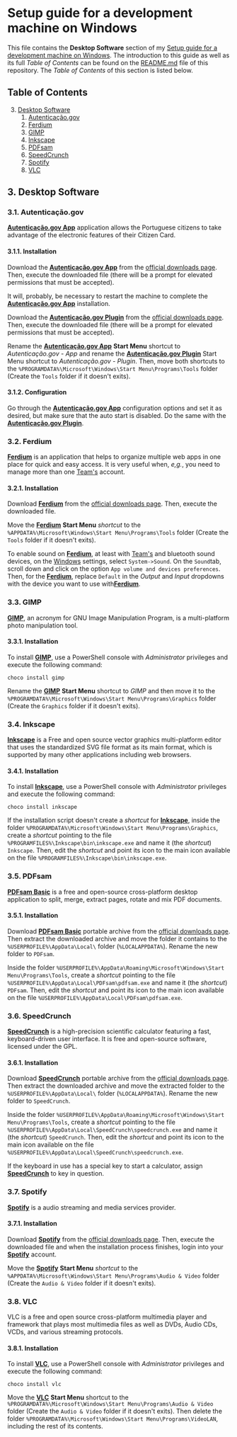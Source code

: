 # Setup guide for a development machine on Windows

This file contains the **Desktop Software** section of my [Setup guide for a development machine on Windows](https://github.com/EnduranceCode/windows-development-machine). The introduction to this guide as well as its full *Table of Contents* can be found on the [README.md](./README.md) file of this repository. The *Table of Contents* of this section is listed below.

## Table of Contents

3. [Desktop Software](#3-desktop-software)
    1. [Autenticação.gov](#31-autenticaçãogov)
    2. [Ferdium](#32-ferdium)
    3. [GIMP](#33-gimp)
    4. [Inkscape](#34-inkscape)
    5. [PDFsam](#35-pdfsam)
    6. [SpeedCrunch](#36-speedcrunch)
    7. [Spotify](#37-spotify)
    8. [VLC](#38-vlc)

## 3. Desktop Software

### 3.1. Autenticação.gov

[**Autenticação.gov App**](https://www.autenticacao.gov.pt/) application allows the Portuguese citizens to take advantage of the electronic features of their Citizen Card.

#### 3.1.1. Installation

Download the [**Autenticação.gov App**](https://www.autenticacao.gov.pt/) from the [official downloads page](https://www.autenticacao.gov.pt/web/guest/cc-aplicacao).
Then, execute the downloaded file (there will be a prompt for elevated permissions that must be accepted).

It will, probably, be necessary to restart the machine to complete the [**Autenticação.gov App**](https://www.autenticacao.gov.pt/) installation.

Download the [**Autenticação.gov Plugin**](https://autenticacao.gov.pt/fa/ajuda/autenticacaogovpt.aspx) from the [official downloads page](https://autenticacao.gov.pt/fa/ajuda/autenticacaogovpt.aspx). Then, execute the downloaded file (there will be a prompt for elevated permissions that must be accepted).

Rename the [**Autenticação.gov App**](https://www.autenticacao.gov.pt/) **Start Menu** shortcut to *Autenticação.gov - App* and rename the [**Autenticação.gov Plugin**](https://www.autenticacao.gov.pt/) Start Menu shortcut to *Autenticação.gov - Plugin*. Then, move both shortcuts to the `%PROGRAMDATA%\Microsoft\Windows\Start Menu\Programs\Tools` folder (Create the `Tools` folder if it doesn't exits).

#### 3.1.2. Configuration

Go through the [**Autenticação.gov App**](https://www.autenticacao.gov.pt/) configuration options and set it as desired, but make sure that the auto start is disabled. Do the same with the [**Autenticação.gov Plugin**](https://autenticacao.gov.pt/fa/ajuda/autenticacaogovpt.aspx).

### 3.2. Ferdium

[**Ferdium**](https://ferdium.org/) is an application that helps to organize multiple web apps in one place for quick and easy access. It is very useful when, *e,g.*, you need to manage more than one [Team's](https://www.microsoft.com/microsoft-teams/group-chat-software/) account.

#### 3.2.1. Installation

Download [**Ferdium**](https://ferdium.org/) from the [official downloads page](https://ferdium.org/download). Then, execute the downloaded file.

Move the [**Ferdium**](https://ferdium.org/) **Start Menu** *shortcut* to the `%APPDATA%\Microsoft\Windows\Start Menu\Programs\Tools` folder (Create the `Tools` folder if it doesn't exits).

To enable sound on [**Ferdium**](https://ferdium.org/), at least with [Team's](https://www.microsoft.com/microsoft-teams/group-chat-software/) and bluetooth sound devices, on the [Windows](https://www.microsoft.com/en-us/windows) settings, select `System->Sound`. On the `Sound`tab, scroll down and click on the option `App volume and devices preferences`. Then, for the [**Ferdium**](https://ferdium.org/), replace `Default` in the *Output* and *Input* dropdowns with the device you want to use with[**Ferdium**](https://ferdium.org/).

### 3.3. GIMP

[**GIMP**](https://www.gimp.org/), an acronym for GNU Image Manipulation Program, is a multi-platform photo manipulation tool.

#### 3.3.1. Installation

To install [**GIMP**](https://www.gimp.org/), use a PowerShell console with *Administrator* privileges and execute the following command:

    choco install gimp

Rename the [**GIMP**](https://www.gimp.org/) **Start Menu** shortcut to *GIMP* and then move it to the `%PROGRAMDATA%\Microsoft\Windows\Start Menu\Programs\Graphics` folder (Create the `Graphics` folder if it doesn't exits).

### 3.4. Inkscape

[**Inkscape**](https://inkscape.org/) is a Free and open source vector graphics multi-platform editor that uses the standardized SVG file format as its main format, which is supported by many other applications including web browsers.

#### 3.4.1. Installation

To install [**Inkscape**](https://inkscape.org/), use a PowerShell console with *Administrator* privileges and execute the following command:

    choco install inkscape

If the installation script doesn't create a *shortcut* for [**Inkscape**](https://inkscape.org/), inside the folder `%PROGRAMDATA%\Microsoft\Windows\Start Menu\Programs\Graphics`, create a *shortcut* pointing to the file `%PROGRAMFILES%\Inkscape\bin\inkscape.exe` and name it (the *shortcut*) `Inkscape`. Then, edit the *shortcut* and point its icon to the main icon available on the file `%PROGRAMFILES%\Inkscape\bin\inkscape.exe`.

### 3.5. PDFsam

[**PDFsam Basic**](https://pdfsam.org/pdfsam-basic/) is a free and open-source cross-platform desktop application to split, merge, extract pages, rotate and mix PDF documents.

#### 3.5.1. Installation

Download [**PDFsam Basic**](https://pdfsam.org/pdfsam-basic/) portable archive from the [official downloads page](https://pdfsam.org/download-pdfsam-basic/). Then extract the downloaded archive and move the folder it contains to the `%USERPROFILE%\AppData\Local\` folder (`%LOCALAPPDATA%`). Rename the new folder to `PDFsam`.

Inside the folder `%USERPROFILE%\AppData\Roaming\Microsoft\Windows\Start Menu\Programs\Tools`, create a *shortcut* pointing to the file `%USERPROFILE%\AppData\Local\PDFsam\pdfsam.exe` and name it (the *shortcut*) `PDFsam`. Then, edit the *shortcut* and point its icon to the main icon available on the file `%USERPROFILE%\AppData\Local\PDFsam\pdfsam.exe`.

### 3.6. SpeedCrunch

[**SpeedCrunch**](http://www.speedcrunch.org) is a high-precision scientific calculator featuring a fast, keyboard-driven user interface. It is free and open-source software, licensed under the GPL.

#### 3.6.1. Installation

Download [**SpeedCrunch**](http://www.speedcrunch.org) portable archive from the [official downloads page](https://heldercorreia.bitbucket.io/speedcrunch/download.html). Then extract the downloaded archive and move the extracted folder to the `%USERPROFILE%\AppData\Local\` folder (`%LOCALAPPDATA%`). Rename the new folder to `SpeedCrunch`.

Inside the folder `%USERPROFILE%\AppData\Roaming\Microsoft\Windows\Start Menu\Programs\Tools`, create a *shortcut* pointing to the file `%USERPROFILE%\AppData\Local\SpeedCrunch\speedcrunch.exe` and name it (the *shortcut*) `SpeedCrunch`. Then, edit the *shortcut* and point its icon to the main icon available on the file `%USERPROFILE%\AppData\Local\SpeedCrunch\speedcrunch.exe`.

If the keyboard in use has a special key to start a calculator, assign [**SpeedCrunch**](http://www.speedcrunch.org) to key in question.

### 3.7. Spotify

[**Spotify**](https://www.spotify.com/) is a audio streaming and media services provider.

#### 3.7.1. Installation

Download [**Spotify**](https://www.spotify.com/) from the [official downloads page](https://www.spotify.com/us/download/windows/). Then, execute the downloaded file and when the installation process finishes, login into your [**Spotify**](https://www.spotify.com/) account.

Move the [**Spotify**](https://www.spotify.com/) **Start Menu** *shortcut* to the `%APPDATA%\Microsoft\Windows\Start Menu\Programs\Audio & Video` folder (Create the `Audio & Video` folder if it doesn't exits).

### 3.8. VLC

VLC is a free and open source cross-platform multimedia player and framework that plays most multimedia files as well as DVDs, Audio CDs, VCDs, and various streaming protocols.

#### 3.8.1. Installation

To install [**VLC**](https://www.videolan.org/), use a PowerShell console with *Administrator* privileges and execute the following command:

    choco install vlc

Move the [**VLC**](https://www.videolan.org/) **Start Menu** shortcut to the `%PROGRAMDATA%\Microsoft\Windows\Start Menu\Programs\Audio & Video` folder (Create the `Audio & Video` folder if it doesn't exits). Then delete the folder `%PROGRAMDATA%\Microsoft\Windows\Start Menu\Programs\VideoLAN`, including the rest of its contents.
